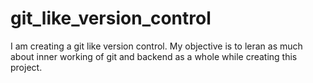 # git_like_version_control
I am creating a git like version control. My objective is to leran as much about inner working of git and backend as a whole while creating this project.
